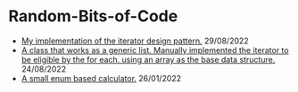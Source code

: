 # Random-Bits-of-Code

- [My implementation of the iterator design pattern.](https://github.com/HReborn/Random-Bits-of-Code/tree/main/IteratorDesignPattern) 29/08/2022
- [A class that works as a generic list. Manually implemented the iterator to be eligible by the for each. using an array as the base data structure.](https://github.com/HReborn/Random-Bits-of-Code/tree/main/GenericList) 24/08/2022
- [A small enum based calculator.](https://github.com/HReborn/Random-Bits-of-Code/tree/main/EnumCalculator) 26/01/2022
